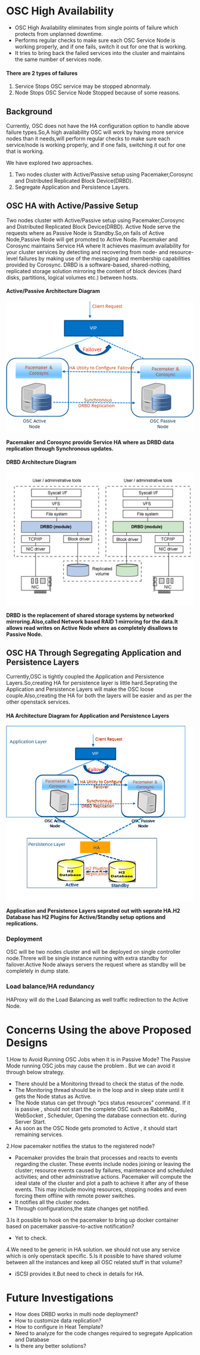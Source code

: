 # OSC High Availability
- OSC High Availability eliminates from single points of failure which protects from unplanned downtime.
- Performs regular checks to make sure each OSC Service Node is working properly, and if one fails, switch it out for one that is working.
- It tries to bring back the failed services into the cluster and maintains the same number of services node.
    
#### There are 2 types of failures
1. Service Stops
	OSC service may be stopped abnormaly.
2. Node Stops
	OSC Service Node Stopped because of some reasons.

## Background
Currently, OSC does not have the HA configuration option to handle above failure types.So,A high availability OSC will work by having more service nodes than it needs,will perform regular checks to make sure each service/node is working properly, and if one fails, switching it out for one that is working.

We have explored two approaches.
1. Two nodes cluster with Active/Passive setup using Pacemaker,Corosync and Distributed Replicated Block Device(DRBD).
2. Segregate Application and Persistence Layers.

## OSC HA with Active/Passive Setup 
Two nodes cluster with Active/Passive setup using Pacemaker,Corosync and Distributed Replicated Block Device(DRBD).
Active Node serve the requests where as Passive Node is Standby.So,on fails of Active Node,Passive Node will get promoted to Active Node.
Pacemaker and Corosync maintains Service HA where It achieves maximum availability for your cluster services by detecting and recovering from node- and resource-level failures by making use of the messaging and membership capabilities provided by Corosync.
DRBD is a software-based, shared-nothing, replicated storage solution mirroring 
the content of block devices (hard disks, partitions, logical volumes etc.) between hosts.

#### Active/Passive Architecture Diagram


![](./images/OSC-HA-Using-DRBD.png) 

**Pacemaker and Corosync provide Service HA where as DRBD data replication through Synchronous updates.**

#### DRBD Architecture Diagram


![](./images/DRBD-Arch-Diagram.png) 

**DRBD is the replacement of shared storage systems by networked mirroring.Also,called Network based RAID 1 mirroring for the data.It allows read writes on Active Node where as completely disallows to Passive Node.**

## OSC HA Through Segregating Application and Persistence Layers
Currently,OSC is tightly coupled the Application and Persistence Layers.So,creating HA for persistence layer is little hard.Seprating the Application and Persistence Layers will make the OSC loose couple.Also,creating the HA for both the layers will be easier and as per the other openstack services.

#### HA Architecture Diagram for Application and Persistence Layers


![](./images/OSC-HA-Through-Segregation.png) 

**Application and Persistence Layers seprated out with seprate HA.H2 Database has H2 Plugins for Active/Standby setup options and replications.**

### Deployment
OSC will be two nodes cluster and will be deployed on single controller node.Threre will be single instance running with extra standby for failover.Active Node always servers the request where as standby will be completely in dump state.

### Load balance/HA redundancy
HAProxy will do the Load Balancing as well traffic redirection to the Active Node.

# Concerns Using the above Proposed Designs
1.How to Avoid Running OSC Jobs when it is in Passive Mode?
The Passive Mode running OSC jobs may cause the problem . But we can avoid it through below strategy.
- There should be a Monitoring thread to check the status of the node.
- The Monitoring thread should be in the loop and in sleep state until it gets the Node status as Active.
- The Node status can get through “pcs status resources” command.
If it is passive , should not start the complete OSC such as RabbitMq , WebSocket , Scheduler, Opening the database connection etc. during Server Start.
- As soon as the OSC Node gets promoted to Active , it should start remaining services.

2.How pacemaker notifies the status to the registered node?
- Pacemaker provides the brain that processes and reacts to events regarding the cluster. These events include nodes joining or leaving the cluster; resource events caused by failures, maintenance and scheduled activities; and other administrative actions. Pacemaker will compute the ideal state of the cluster and plot a path to achieve it after any of these events. This may include moving resources, stopping nodes and even forcing them offline with remote power switches.
- It notifies all the cluster nodes.
- Through configurations,the state changes get notified.

3.Is it possible to hook on the pacemaker to bring up docker container based on pacemaker passive-to-active notification?
- Yet to check.

4.We need to be generic in HA solution. we should not use any service which is only openstack specific.
5.Is it possible to have shared volume between all the instances and keep all OSC related stuff in that volume?
- iSCSI provides it.But need to check in details for HA.

# Future Investigations
- How does DRBD works in multi node deployment?
- How to customize data replication?
- How to configure in Heat Template?
- Need to analyze for the code changes required to segregate Application and Database
- Is there any better solutions?

